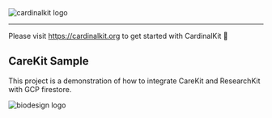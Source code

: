 
<img src="https://github.com/CardinalKit/CardinalKit/blob/master/CardinalKit-Web-Assets/header.png?raw=true" alt="cardinalkit logo">

---

Please visit https://cardinalkit.org to get started with CardinalKit 🙌

## CareKit Sample

This project is a demonstration of how to integrate CareKit and ResearchKit with GCP firestore.

<img src="https://github.com/CardinalKit/CardinalKit/blob/master/CardinalKit-Web-Assets/footer.png?raw=true" alt="biodesign logo">
